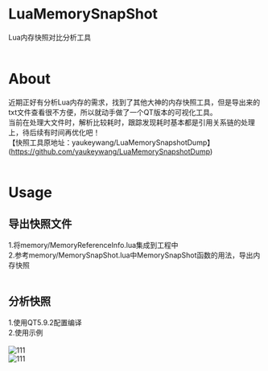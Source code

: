 # LuaMemorySnapShot
Lua内存快照对比分析工具
<br><br>
# About
近期正好有分析Lua内存的需求，找到了其他大神的内存快照工具，但是导出来的txt文件查看很不方便，所以就动手做了一个QT版本的可视化工具。
<br>
当前在处理大文件时，解析比较耗时，跟踪发现耗时基本都是引用关系链的处理上，待后续有时间再优化吧！
<br>
【快照工具原地址：yaukeywang/LuaMemorySnapshotDump】(https://github.com/yaukeywang/LuaMemorySnapshotDump)
<br><br>
# Usage
## 导出快照文件
1.将memory/MemoryReferenceInfo.lua集成到工程中
<br>
2.参考memory/MemorySnapShot.lua中MemorySnapShot函数的用法，导出内存快照
<br><br>
## 分析快照
1.使用QT5.9.2配置编译
<br>
2.使用示例
<br>
[](https://github.com/xiaozai511/LuaMemorySnapShot/blob/master/example/refrence.jpg)
<br>
![111](https://github.com/xiaozai511/LuaMemorySnapShot/blob/master/example/compare.jpg)
<br>
![111](https://github.com/xiaozai511/LuaMemorySnapShot/blob/master/example/filter.jpg)
